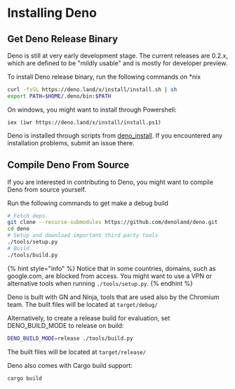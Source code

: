 # Installing Deno

## Get Deno Release Binary

Deno is still at very early development stage. The current releases are 0.2.x, which are defined to be "mildly usable" and is mostly for developer preview.

To install Deno release binary, run the following commands on \*nix

```bash
curl -fsSL https://deno.land/x/install/install.sh | sh
export PATH=$HOME/.deno/bin:$PATH
```

On windows, you might want to install through Powershell:

```text
iex (iwr https://deno.land/x/install/install.ps1)
```

Deno is installed through scripts from [deno\_install](https://github.com/denoland/deno_install). If you encountered any installation problems, submit an issue there.

## Compile Deno From Source

If you are interested in contributing to Deno, you might want to compile Deno from source yourself.

Run the following commands to get make a debug build

```bash
# Fetch deps.
git clone --recurse-submodules https://github.com/denoland/deno.git
cd deno
# Setup and download important third party tools
./tools/setup.py
# Build.
./tools/build.py
```

{% hint style="info" %}
Notice that in some countries, domains, such as google.com, are blocked from access. You might want to use a VPN or alternative tools when running `./tools/setup.py`.
{% endhint %}

Deno is built with GN and Ninja, tools that are used also by the Chromium team. The built files will be located at `target/debug/`

Alternatively, to create a release build for evaluation, set DENO\_BUILD\_MODE to release on build:

```bash
DENO_BUILD_MODE=release ./tools/build.py
```

The built files will be located at `target/release/`

Deno also comes with Cargo build support:

```bash
cargo build
```

